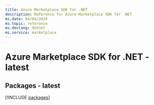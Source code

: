```yaml
---
title: Azure Marketplace SDK for .NET
description: Reference for Azure Marketplace SDK for .NET
ms.date: 04/04/2024
ms.topic: reference
ms.devlang: dotnet
ms.service: marketplace
---
```

# Azure Marketplace SDK for .NET - latest
## Packages - latest
[!INCLUDE [packages](marketplace-index.md)]